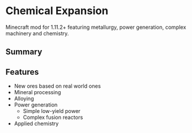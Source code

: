 # Chemical Expansion
Minecraft mod for 1.11.2+ featuring metallurgy, power generation, complex machinery and chemistry.

## Summary

## Features
- New ores based on real world ones
- Mineral processing
- Alloying
- Power generation
  - Simple low-yield power
  - Complex fusion reactors
- Applied chemistry
